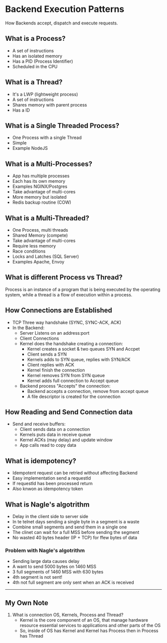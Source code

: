 # Backend Execution Patterns
How Backends accept, dispatch and execute requests.

## What is a Process?
- A set of instructions
- Has an isolated memory
- Has a PID (Process Identifier)
- Scheduled in the CPU

## What is a Thread?
- It's a LWP (lightweight process)
- A set of instructions
- Shares memory with parent process
- Has a ID

## What is a Single Threaded Process?
- One Process with a single Thread
- Simple
- Example NodeJS

## What is a Multi-Processes?
- App has multiple processes
- Each has its own memory
- Examples NGINX/Postgres
- Take advantage of multi-cores
- More memory but isolated
- Redis backup routine (COW)

## What is a Multi-Threaded?
- One Process, multi threads
- Shared Memory (compete)
- Take advantage of multi-cores
- Require less memory
- Race conditions
- Locks and Latches (SQL Server)
- Examples Apache, Envoy

## What is different Process vs Thread?
Process is an instance of a program that is being executed by the operating system, while a thread is a flow of execution within a process.

## How Connections are Established
- TCP Three way handshake (SYNC, SYNC-ACK, ACK)
- In the Backend:
    - Server Listens on an address:port
    - Client Connections
    - Kernel does the handshake creating a connection:
        - Kernel creates a socket & two queues SYN and Accpet
        - Client sends a SYN
        - Kernels adds to SYN queue, replies with SYN/ACK
        - Client replies with ACK
        - Kernel finish the connection
        - Kernel removes SYN from SYN queue
        - Kernel adds full connection to Accept queue
    - Backend process "Accepts" the connection:
        - Backend accepts a connection, remove from accept queue
        - A file descriptor is created for the connection

## How Reading and Send Connection data
- Send and receive buffers:
    - Client sends data on a connection
    - Kernels puts data in receive queue
    - Kernel ACKs (may delay) and update window
    - App calls read to copy data

## What is idempotency?
- Idempotent request can be retried without affecting Backend
- Easy implementation send a requestId
- If requestId has been processed return
- Also knwon as idempotency token

## What is Nagle's algotrithm
- Delay in the client side to server side
- In te telnet days sending a single byte in a segment is a waste
- Combine small segments and send them in a single one
- The clinet can wait for a full MSS before sending the segment
- No wasted 40 bytes header (IP + TCP) for ffew bytes of data

### Problem with Nagle's algotrithm
- Sending large data causes delay
- A want to send 5000 bytes on 1460 MSS
- 3 full segments of 1460 MSS with 630 bytes
- 4th segment is not sent!
- 4th not full segment are only sent when an ACK is received

---
## My Own Note
1. What is connection OS, Kernels, Process and Thread?
    - Kernel is the core component of an OS, that manage hardware resource essential services to applications and other parts of the OS
    - So, inside of OS has Kernel and Kernel has Process then in Process has Thread
